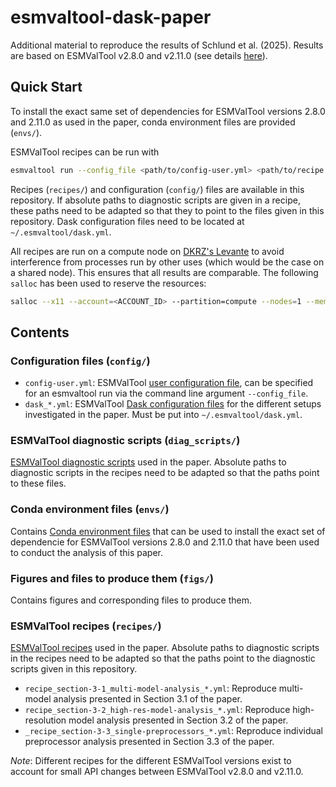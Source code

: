# esmvaltool-dask-paper

Additional material to reproduce the results of Schlund et al. (2025). Results
are based on ESMValTool v2.8.0 and v2.11.0 (see details
[here](#Conda-environment-files-envs)).

## Quick Start

To install the exact same set of dependencies for ESMValTool versions 2.8.0 and
2.11.0 as used in the paper, conda environment files are provided (`envs/`).

ESMValTool recipes can be run with

```bash
esmvaltool run --config_file <path/to/config-user.yml> <path/to/recipe.yml>
```

Recipes (`recipes/`) and configuration (`config/`) files are available in this
repository. If absolute paths to diagnostic scripts are given in a recipe,
these paths need to be adapted so that they to point to the files given in this
repository. Dask configuration files need to be located at
`~/.esmvaltool/dask.yml`.

All recipes are run on a compute node on [DKRZ's
Levante](https://docs.dkrz.de/doc/levante/) to avoid interference from
processes run by other uses (which would be the case on a shared node). This
ensures that all results are comparable. The following `salloc` has been used
to reserve the resources:

```bash
salloc --x11 --account=<ACCOUNT_ID> --partition=compute --nodes=1 --mem=0 --time=08:00:00"
```

## Contents

### Configuration files (`config/`)

- `config-user.yml`: ESMValTool [user configuration
  file](https://docs.esmvaltool.org/projects/ESMValCore/en/v2.11.1/quickstart/configure.html#user-configuration-file),
  can be specified for an esmvaltool run via the command line argument
  `--config_file`.
- `dask_*.yml`: ESMValTool [Dask configuration
  files](https://docs.esmvaltool.org/projects/ESMValCore/en/v2.11.1/quickstart/configure.html#dask-distributed-configuration)
  for the different setups investigated in the paper. Must be put into
  `~/.esmvaltool/dask.yml`.

### ESMValTool diagnostic scripts (`diag_scripts/`)

[ESMValTool diagnostic
scripts](https://docs.esmvaltool.org/en/v2.11.0/develop/diagnostic.html#diagnostic)
used in the paper. Absolute paths to diagnostic scripts in the recipes need to
be adapted so that the paths point to these files.


### Conda environment files (`envs/`)

Contains [Conda environment
files](https://docs.conda.io/projects/conda/en/latest/user-guide/tasks/manage-environments.html)
that can be used to install the exact set of dependencie for ESMValTool
versions 2.8.0 and 2.11.0 that have been used to conduct the analysis of this
paper.

### Figures and files to produce them (`figs/`)

Contains figures and corresponding files to produce them.

### ESMValTool recipes (`recipes/`)

[ESMValTool
recipes](https://docs.esmvaltool.org/projects/ESMValCore/en/v2.11.1/recipe/index.html)
used in the paper. Absolute paths to diagnostic scripts in the recipes need to
be adapted so that the paths point to the diagnostic scripts given in this
repository.

- `recipe_section-3-1_multi-model-analysis_*.yml`: Reproduce multi-model
  analysis presented in Section 3.1 of the paper.
- `recipe_section-3-2_high-res-model-analysis_*.yml`: Reproduce high-resolution
  model analysis presented in Section 3.2 of the paper.
- `_recipe_section-3-3_single-preprocessors_*.yml`: Reproduce individual
  preprocessor analysis presented in Section 3.3 of the paper.

*Note*: Different recipes for the different ESMValTool versions exist to
account for small API changes between ESMValTool v2.8.0 and v2.11.0.
